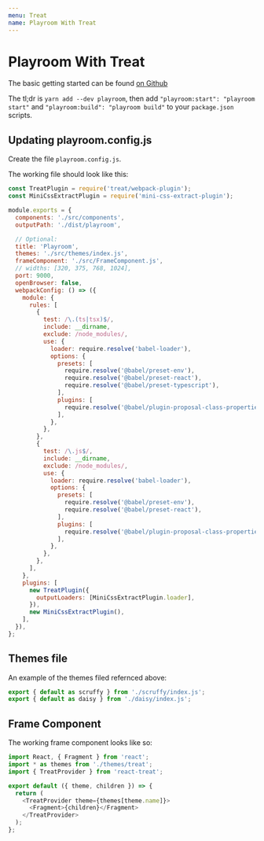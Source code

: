 ```yaml
---
menu: Treat
name: Playroom With Treat
---
```


# Playroom With Treat

The basic getting started can be found [on Github](https://github.com/seek-oss/playroom)

The tl;dr is `yarn add --dev playroom`, then add `"playroom:start": "playroom start"` and `"playroom:build": "playroom build"` to your `package.json` scripts.

## Updating playroom.config.js

Create the file `playroom.config.js`.

The working file should look like this:

```javascript
const TreatPlugin = require('treat/webpack-plugin');
const MiniCssExtractPlugin = require('mini-css-extract-plugin');

module.exports = {
  components: './src/components',
  outputPath: './dist/playroom',

  // Optional:
  title: 'Playroom',
  themes: './src/themes/index.js',
  frameComponent: './src/FrameComponent.js',
  // widths: [320, 375, 768, 1024],
  port: 9000,
  openBrowser: false,
  webpackConfig: () => ({
    module: {
      rules: [
        {
          test: /\.(ts|tsx)$/,
          include: __dirname,
          exclude: /node_modules/,
          use: {
            loader: require.resolve('babel-loader'),
            options: {
              presets: [
                require.resolve('@babel/preset-env'),
                require.resolve('@babel/preset-react'),
                require.resolve('@babel/preset-typescript'),
              ],
              plugins: [
                require.resolve('@babel/plugin-proposal-class-properties'),
              ],
            },
          },
        },
        {
          test: /\.js$/,
          include: __dirname,
          exclude: /node_modules/,
          use: {
            loader: require.resolve('babel-loader'),
            options: {
              presets: [
                require.resolve('@babel/preset-env'),
                require.resolve('@babel/preset-react'),
              ],
              plugins: [
                require.resolve('@babel/plugin-proposal-class-properties'),
              ],
            },
          },
        },
      ],
    },
    plugins: [
      new TreatPlugin({
        outputLoaders: [MiniCssExtractPlugin.loader],
      }),
      new MiniCssExtractPlugin(),
    ],
  }),
};
```

## Themes file

An example of the themes filed refernced above:

```typescript
export { default as scruffy } from './scruffy/index.js';
export { default as daisy } from './daisy/index.js';
```

## Frame Component

The working frame component looks like so:

```typescript
import React, { Fragment } from 'react';
import * as themes from './themes/treat';
import { TreatProvider } from 'react-treat';

export default ({ theme, children }) => {
  return (
    <TreatProvider theme={themes[theme.name]}>
      <Fragment>{children}</Fragment>
    </TreatProvider>
  );
};
```
